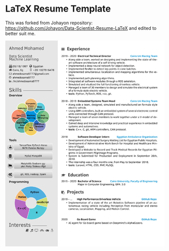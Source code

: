 # LaTeX Resume Template 
This was forked from Johayon repository: https://github.com/Johayon/Data-Scientist-Resume-LaTeX and edited to better suit me.

![](Ahmed_Mohamed_Resume.jpg)

